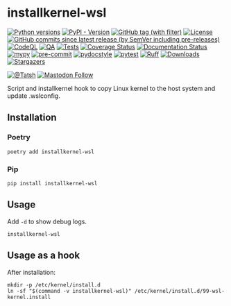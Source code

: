 # installkernel-wsl

[![Python versions](https://img.shields.io/pypi/pyversions/installkernel-wsl.svg?color=blue&logo=python&logoColor=white)](https://www.python.org/)
[![PyPI - Version](https://img.shields.io/pypi/v/installkernel-wsl)](https://pypi.org/project/installkernel-wsl/)
[![GitHub tag (with filter)](https://img.shields.io/github/v/tag/Tatsh/installkernel-wsl)](https://github.com/Tatsh/installkernel-wsl/tags)
[![License](https://img.shields.io/github/license/Tatsh/installkernel-wsl)](https://github.com/Tatsh/installkernel-wsl/blob/master/LICENSE.txt)
[![GitHub commits since latest release (by SemVer including pre-releases)](https://img.shields.io/github/commits-since/Tatsh/installkernel-wsl/v0.0.3/master)](https://github.com/Tatsh/installkernel-wsl/compare/v0.0.3...master)
[![CodeQL](https://github.com/Tatsh/installkernel-wsl/actions/workflows/codeql.yml/badge.svg)](https://github.com/Tatsh/installkernel-wsl/actions/workflows/codeql.yml)
[![QA](https://github.com/Tatsh/installkernel-wsl/actions/workflows/qa.yml/badge.svg)](https://github.com/Tatsh/installkernel-wsl/actions/workflows/qa.yml)
[![Tests](https://github.com/Tatsh/installkernel-wsl/actions/workflows/tests.yml/badge.svg)](https://github.com/Tatsh/installkernel-wsl/actions/workflows/tests.yml)
[![Coverage Status](https://coveralls.io/repos/github/Tatsh/installkernel-wsl/badge.svg?branch=master)](https://coveralls.io/github/Tatsh/installkernel-wsl?branch=master)
[![Documentation Status](https://readthedocs.org/projects/installkernel-wsl/badge/?version=latest)](https://installkernel-wsl.readthedocs.org/?badge=latest)
[![mypy](https://www.mypy-lang.org/static/mypy_badge.svg)](http://mypy-lang.org/)
[![pre-commit](https://img.shields.io/badge/pre--commit-enabled-brightgreen?logo=pre-commit&logoColor=white)](https://github.com/pre-commit/pre-commit)
[![pydocstyle](https://img.shields.io/badge/pydocstyle-enabled-AD4CD3)](http://www.pydocstyle.org/en/stable/)
[![pytest](https://img.shields.io/badge/pytest-zz?logo=Pytest&labelColor=black&color=black)](https://docs.pytest.org/en/stable/)
[![Ruff](https://img.shields.io/endpoint?url=https://raw.githubusercontent.com/astral-sh/ruff/main/assets/badge/v2.json)](https://github.com/astral-sh/ruff)
[![Downloads](https://static.pepy.tech/badge/installkernel-wsl/month)](https://pepy.tech/project/installkernel-wsl)
[![Stargazers](https://img.shields.io/github/stars/Tatsh/installkernel-wsl?logo=github&style=flat)](https://github.com/Tatsh/installkernel-wsl/stargazers)

[![@Tatsh](https://img.shields.io/badge/dynamic/json?url=https%3A%2F%2Fpublic.api.bsky.app%2Fxrpc%2Fapp.bsky.actor.getProfile%2F%3Factor%3Ddid%3Aplc%3Auq42idtvuccnmtl57nsucz72%26query%3D%24.followersCount%26style%3Dsocial%26logo%3Dbluesky%26label%3DFollow%2520%40Tatsh&query=%24.followersCount&style=social&logo=bluesky&label=Follow%20%40Tatsh)](https://bsky.app/profile/Tatsh.bsky.social)
[![Mastodon Follow](https://img.shields.io/mastodon/follow/109370961877277568?domain=hostux.social&style=social)](https://hostux.social/@Tatsh)

Script and installkernel hook to copy Linux kernel to the host system and update .wslconfig.

## Installation

### Poetry

```shell
poetry add installkernel-wsl
```

### Pip

```shell
pip install installkernel-wsl
```

## Usage

Add `-d` to show debug logs.

```shell
installkernel-wsl
```

## Usage as a hook

After installation:

```shell
mkdir -p /etc/kernel/install.d
ln -sf "$(command -v installkernel-wsl)" /etc/kernel/install.d/99-wsl-kernel.install
```

